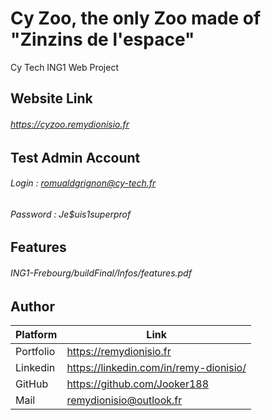 # Cy Zoo, the only Zoo made of "Zinzins de l'espace"

Cy Tech ING1 Web Project

 ## Website Link
 ###### https://cyzoo.remydionisio.fr

## Test Admin Account 
###### Login : romualdgrignon@cy-tech.fr
###### Password : Je$uis1superprof

## Features
###### ING1-Frebourg/buildFinal/Infos/features.pdf

## Author

| Platform | Link |
| --- | --- |
| Portfolio | https://remydionisio.fr |
| Linkedin | https://linkedin.com/in/remy-dionisio/ |
| GitHub | https://github.com/Jooker188 |
| Mail | remydionisio@outlook.fr |



